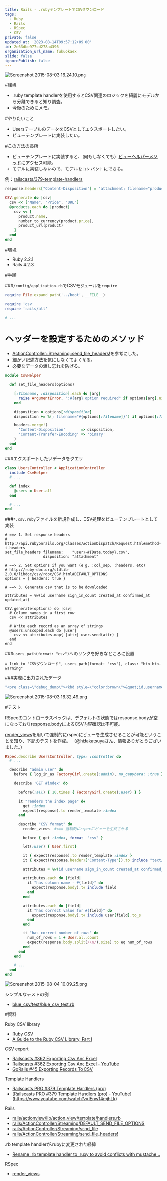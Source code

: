 ```yaml
---
title: Rails - .rubyテンプレートでCSVダウンロード
tags:
  - Ruby
  - Rails
  - RSpec
  - CSV
private: false
updated_at: '2023-08-14T09:57:12+09:00'
id: 2e63dbe977cd278a4396
organization_url_name: fukuokaex
slide: false
ignorePublish: false
---
```

![Screenshot 2015-08-03 16.24.10.png](https://qiita-image-store.s3.amazonaws.com/0/82804/0e9d65ee-b8d7-61c0-1ab4-e77041553573.png)

#経緯
- .ruby template handlerを使用するとCSV関連のロジックを綺麗にモデルから分離できると知り調査。
- 今後のためにメモ。

#やりたいこと
- UsersテーブルのデータをCSVとしてエクスポートしたい。
- ビューテンプレートに実装したい。

#この方法の長所

- ビューテンプレートに実装すると、（何もしなくても）[ビューヘルパーメソッド](http://api.rubyonrails.org/classes/ActionView/Helpers.html)にアクセス可能。
- モデルに実装しないので、モデルをコンパクトにできる。

例：[railscasts/379-template-handlers](https://github.com/railscasts/379-template-handlers/blob/master/store-after/app/views/products/index.csv.rb)

```rb
response.headers["Content-Disposition"] = 'attachment; filename="products.csv"'

CSV.generate do |csv|
  csv << ["Name", "Price", "URL"]
  @products.each do |product|
    csv << [
      product.name,
      number_to_currency(product.price),
      product_url(product)
    ]
  end
end
```


#環境
- Ruby 2.2.1
- Rails 4.2.3

#手順

###`/config/application.rb`でCSVモジュールを`require`

```rb:/config/application.rb
require File.expand_path('../boot', __FILE__)

require 'csv'
require 'rails/all'

# ...
```

# ヘッダーを設定するためのメソッド

- [ActionController::Streaming::send_file_headers!](http://apidock.com/rails/ActionController/Streaming/send_file_headers!)を参考にした。
- 細かい記述方法を気にしなくてよくなる。
- 必要なデータの渡し忘れを防げる。

```rb:/app/helpers/csv_helper.rb
module CsvHelper

  def set_file_headers(options)

    [:filename, :disposition].each do |arg|
      raise ArgumentError, ":#{arg} option required" if options[arg].nil?
    end

    disposition = options[:disposition]
    disposition += %(; filename="#{options[:filename]}") if options[:filename]

    headers.merge!(
      'Content-Disposition'       => disposition,
      'Content-Transfer-Encoding' => 'binary'
    )
  end
end
```

###エクスポートしたいデータをクエリ

```rb:/app/controllers/users_controller.rb
class UsersController < ApplicationController
  include CsvHelper
  # ...

  def index
    @users = User.all
  end

  # ...
end
```

###`*.csv.ruby`ファイルを新規作成し、CSV処理をビューテンプレートとして実装

```rb:/app/views/users/index.csv.ruby
# ==> 1. Set response headers
# http://api.rubyonrails.org/classes/ActionDispatch/Request.html#method-i-headers
set_file_headers filename:    "users-#{Date.today}.csv",
                 disposition: "attachment"

# ==> 2. Set options if you want (e.g. :col_sep, :headers, etc)
# http://ruby-doc.org/stdlib-2.0.0/libdoc/csv/rdoc/CSV.html#DEFAULT_OPTIONS
options = { headers: true }

# ==> 3. Generate csv that is to be downloaded

attributes = %w(id username sign_in_count created_at confirmed_at updated_at)

CSV.generate(options) do |csv|
  # Column names in a first row
  csv << attributes

  # Write each record as an array of strings
  @users.unscoped.each do |user|
    csv << attributes.map{ |attr| user.send(attr) }
  end
end
```

###`users_path(format: "csv")`へのリンクを好きなところに設置

```rb:/app/views/users/index.html.haml
= link_to "CSVダウンロード", users_path(format: "csv"), class: "btn btn-warning"
```

###実際に出力されたデータ
```rb
"<pre class=\"debug_dump\"><kbd style=\"color:brown\">&quot;id,username,sign_in_count,created_at,confirmed_at,updated_at\\n1,Masa Nishiguchi,2,2015-07-30 20:30:25 UTC,2015-07-30 20:30:24 UTC,2015-08-02 22:07:55 UTC\\n2,Elton Gottlieb,0,2015-07-30 20:30:25 UTC,2015-07-30 20:30:25 UTC,2015-07-30 20:30:25 UTC\\n3, (...中略...) ,Elroy Howe,1,2015-07-30 20:30:25 UTC,2015-07-30 20:30:25 UTC,2015-07-31 13:40:07 UTC\\n&quot;</kbd></pre>"
```

![Screenshot 2015-08-03 16.32.49.png](https://qiita-image-store.s3.amazonaws.com/0/82804/42a149db-0ae6-ac5d-1405-000dc22ffb82.png)

#テスト

RSpecのコントローラスペックは、デフォルトの状態ではresponse.bodyが空になっておりresponse.bodyによるCSV内容確認は不可能。

[render_views](https://www.relishapp.com/rspec/rspec-rails/docs/controller-specs/render-views)を用いて強制的にrspecにビューを生成させることが可能ということを知り、下記のテストを作成。
（@hidakatsuyaさん、情報ありがとうございました。）

```rb:/spec/controllers/users_controller_spec.rb
RSpec.describe UsersController, type: :controller do
  # ...

  describe "admin user" do
    before { log_in_as FactoryGirl.create(:admin), no_capybara: :true }

    describe 'GET #index' do

      before(:all) { 10.times { FactoryGirl.create(:user) } }

      it "renders the index page" do
        get :index
        expect(response).to render_template :index
      end

      describe "CSV format" do
        render_views  #<== 強制的にrspecにビューを生成させる

        before { get :index, format: "csv" }

        let(:user) { User.first}

        it { expect(response).to render_template :index }
        it { expect(response.headers["Content-Type"]).to include "text/csv" }

        attributes = %w(id username sign_in_count created_at confirmed_at updated_at)

        attributes.each do |field|
          it "has column name - #{field}" do
            expect(response.body).to include field
          end
        end

        attributes.each do |field|
          it "has correct value for #{field}" do
            expect(response.body).to include user[field].to_s
          end
        end

        it "has correct number of rows" do
          num_of_rows = 1 + User.all.count
          expect(response.body.split(/\n/).size).to eq num_of_rows
        end
      end
    end

    # ...
  end
end
```

![Screenshot 2015-08-04 10.09.25.png](https://qiita-image-store.s3.amazonaws.com/0/82804/c8f40354-2440-1445-de69-1ac81bf01abb.png)

シンプルなテストの例

- [blue_csv/test/blue_csv_test.rb](https://github.com/rtsinani/blue_csv/blob/master/test/blue_csv_test.rb)

#資料

Ruby CSV library

- [Ruby CSV](http://ruby-doc.org/stdlib-2.0.0/libdoc/csv/rdoc/CSV.html)
- [A Guide to the Ruby CSV Library, Part I](http://www.sitepoint.com/guide-ruby-csv-library-part/)

CSV export

- [Railscasts #362 Exporting Csv And Excel](http://railscasts.com/episodes/362-exporting-csv-and-excel)
- [Railscasts #362 Exporting Csv And Excel - YouTube](https://www.youtube.com/watch?v=SelheZSdZj8)
- [GoRails #45 Exporting Records To CSV](https://gorails.com/episodes/export-to-csv?autoplay=1)


Template Handlers

- [Railscasts PRO #379 Template Handlers (pro)](http://railscasts.com/episodes/379-template-handlers)
- [Railscasts PRO #379 Template Handlers (pro) - YouTube] (https://www.youtube.com/watch?v=lEnw14mjhLk)

Rails

- [rails/actionview/lib/action_view/template/handlers.rb](https://github.com/rails/rails/blob/master/actionview/lib/action_view/template/handlers.rb)
- [rails/ActionController/Streaming/DEFAULT_SEND_FILE_OPTIONS](https://www.omniref.com/github/rails/docrails/1.1.0.RC1/symbols/ActionController::Streaming::DEFAULT_SEND_FILE_OPTIONS#line=9)
- [rails/ActionController/Streaming/send_file]( http://apidock.com/rails/ActionController/Streaming/send_file)
- [rails/ActionController/Streaming/send_file_headers!](http://apidock.com/rails/ActionController/Streaming/send_file_headers!)

.rb template handlerが.rubyに変更された経緯

- [Rename .rb template handler to .ruby to avoid conflicts with mustache…](https://github.com/rails/rails/commit/de1060f4e02925c12004f2)

RSpec

- [render_views](https://www.relishapp.com/rspec/rspec-rails/docs/controller-specs/render-views)
